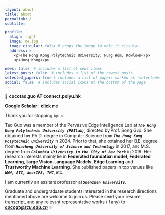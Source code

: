 ```yaml
---
layout: about
title: about
permalink: /
subtitle: 

profile:
  align: right
  image: me.jpg
  image_circular: false # crops the image to make it circular
  address: >
    <p>The Hong Kong Polytechnic University, Hung Hom, Kowloon</p>
    <p>Hong Kong</p>

news: false  # includes a list of news items
latest_posts: false  # includes a list of the newest posts
selected_papers: true # includes a list of papers marked as "selected={true}"
social: false  # includes social icons at the bottom of the page
---
```


:e-mail: **cocotao.guo AT connect.polyu.hk**

**Google Scholar** : **[click me](https://scholar.google.com/citations?user=MiN1cegAAAAJ&hl=en)**

Thank you for stopping by. :notes:

Tao Guo was a member of the Pervasive Edge Intelligence Lab at ***`The Hong Kong Polytechnic University (PEILab)`***, directed by Prof. Song Guo. She obtained her Ph.D. degree in Computer Science from ***`The Hong Kong Polytechnic University`*** in 2024. Prior to that, she obtained her B.E. degree from ***`Huazhong University of Science and Technology`*** in 2017, and M.S. degree from ***`Columbia University in the City of New York`*** in 2019. Her research interests mainly lie in **Federated foundation model**, **Federated Learning**, **Large Vision-Language Models**, **Edge Learning** and **Trustworthy Machine Learning**. She published papers in top venues like ***`WWW, ATC, NeurIPS, TMC`***, etc.

I am currently an assitant professor at ***`Shenzhen University`***.

Graduate and undergraduate students interested in the research directions mentioned above are welcome to join us. Please send your resume, transcript, and any relevant representative works (if any) to ***cocogt@szu.edu.cn***  :sparkles:




